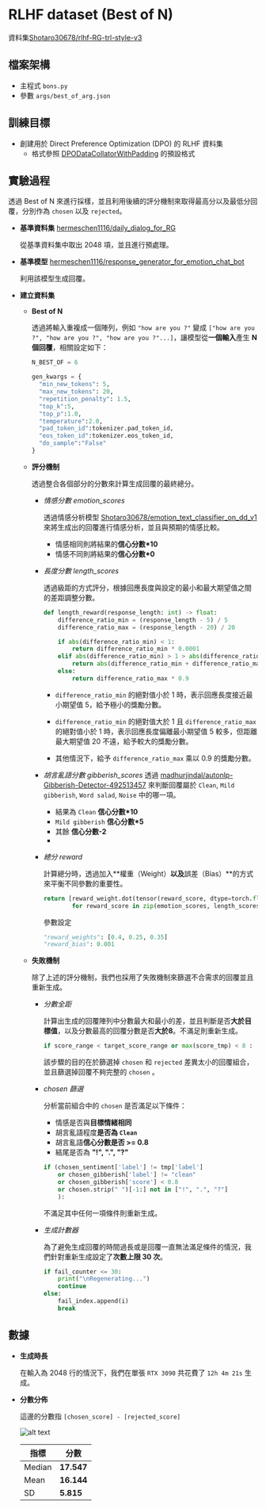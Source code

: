 # RLHF dataset (Best of N)
資料集[Shotaro30678/rlhf-RG-trl-style-v3](https://huggingface.co/datasets/Shotaro30678/rlhf-RG-trl-style-v3)

## 檔案架構
- 主程式 `bons.py`
- 參數 `args/best_of_arg.json`

## 訓練目標

- 創建用於 Direct Preference Optimization (DPO) 的 RLHF 資料集
  - 格式參照 [DPODataCollatorWithPadding](https://huggingface.co/docs/trl/main/en/dpo_trainer#expected-dataset-format) 的預設格式

## 實驗過程

透過 Best of N 來進行採樣，並且利用後續的評分機制來取得最高分以及最低分回覆，分別作為 `chosen` 以及 `rejected`。

  - **基準資料集** [hermeschen1116/daily_dialog_for_RG](https://huggingface.co/datasets/hermeschen1116/daily_dialog_for_RG)

    從基準資料集中取出 2048 項，並且進行預處理。

  - **基準模型** [hermeschen1116/response_generator_for_emotion_chat_bot](https://huggingface.co/hermeschen1116/response_generator_for_emotion_chat_bot) 
   
    利用該模型生成回覆。

  - **建立資料集**

    - **Best of N**

      透過將輸入重複成一個陣列，例如 `"how are you ?"` 變成 `["how are you ?", "how are you ?", "how are you ?"...]`，讓模型從**一個輸入**產生 **N 個回覆**，相關設定如下：
      ```python
      N_BEST_OF = 6

      gen_kwargs = {
        "min_new_tokens": 5,
        "max_new_tokens": 20,
        "repetition_penalty": 1.5,
        "top_k":5,
        "top_p":1.0, 
        "temperature":2.0,
        "pad_token_id":tokenizer.pad_token_id,
        "eos_token_id":tokenizer.eos_token_id,
        "do_sample":"False"
      }
      ```
    - **評分機制**
    
      透過整合各個部分的分數來計算生成回覆的最終總分。

      - *情感分數 emotion_scores*

        透過情感分析模型 [Shotaro30678/emotion_text_classifier_on_dd_v1](https://huggingface.co/Shotaro30678/emotion_text_classifier_on_dd_v1) 來將生成出的回覆進行情感分析，並且與預期的情感比較。
        - 情感相同則將結果的**信心分數\*10**
        - 情感不同則將結果的**信心分數\*0**

      - *長度分數 length_scores*
  
        透過級距的方式評分，根據回應長度與設定的最小和最大期望值之間的差距調整分數。

        ```python
        def length_reward(response_length: int) -> float:
            difference_ratio_min = (response_length - 5) / 5
            difference_ratio_max = (response_length - 20) / 20

            if abs(difference_ratio_min) < 1:
                return difference_ratio_min * 0.0001
            elif abs(difference_ratio_min) > 1 > abs(difference_ratio_max):
                return abs(difference_ratio_min + difference_ratio_max) * 10
            else:
                return difference_ratio_max * 0.9
        ```
        - `difference_ratio_min` 的絕對值小於 1 時，表示回應長度接近最小期望值 5，給予極小的獎勵分數。

        - `difference_ratio_min` 的絕對值大於 1 且 `difference_ratio_max` 的絕對值小於 1 時，表示回應長度偏離最小期望值 5 較多，但距離最大期望值 20 不遠，給予較大的獎勵分數。

        - 其他情況下，給予 `difference_ratio_max` 乘以 0.9 的獎勵分數。

      - *胡言亂語分數 gibberish_scores*
        透過 [madhurjindal/autonlp-Gibberish-Detector-492513457](https://huggingface.co/madhurjindal/autonlp-Gibberish-Detector-492513457) 來判斷回覆屬於 `Clean`, `Mild gibberish`, `Word salad`, `Noise` 中的哪一項。
        - 結果為 `Clean` **信心分數\*10**
        - `Mild gibberish` **信心分數\*5**
        - 其餘 **信心分數\-2**
        - 
      - *總分 reward*

        計算總分時，透過加入**權重（Weight）**以及**誤差（Bias）**的方式來平衡不同參數的重要性。
        ```python
        return [reward_weight.dot(tensor(reward_score, dtype=torch.float)) + reward_bias
                for reward_score in zip(emotion_scores, length_scores, gibberish_scores)]
        ```
        參數設定
        ```python
        "reward_weights": [0.4, 0.25, 0.35]
        "reward_bias": 0.001
        ```

    - **失敗機制**

      除了上述的評分機制，我們也採用了失敗機制來篩選不合需求的回覆並且重新生成。

      - *分數全距*

        計算出生成的回覆陣列中分數最大和最小的差，並且判斷是否**大於目標值**，以及分數最高的回覆分數是否**大於8**。不滿足則重新生成。

        ```python
        if score_range < target_score_range or max(score_tmp) < 8 :
        ```

        該步驟的目的在於篩選掉 `chosen` 和 `rejected` 差異太小的回覆組合，並且篩選掉回覆不夠完整的 `chosen` 。
      
      - *chosen 篩選*
      
        分析當前組合中的 `chosen` 是否滿足以下條件：

        - 情感是否與**目標情緒相同**
        - 胡言亂語程度**是否為 `Clean`**
        - 胡言亂語**信心分數是否 >= 0.8**
        - 結尾是否為 **"!", ".", "?"**
      
        ```python
        if (chosen_sentiment['label'] != tmp['label'] 
            or chosen_gibberish['label'] != "clean" 
            or chosen_gibberish['score'] < 0.8
            or chosen.strip(" ")[-1:] not in ["!", ".", "?"]
            ):    
        ```
        不滿足其中任何一項條件則重新生成。

      - *生成計數器*
  
        為了避免生成回覆的時間過長或是回覆一直無法滿足條件的情況，我們針對重新生成設定了**次數上限 30 次**。
        ```python
        if fail_counter <= 30:
            print("\nRegenerating...")
            continue
        else:
            fail_index.append(i)
            break
        ```
## 數據

- **生成時長**

  在輸入為 2048 行的情況下，我們在單張 `RTX 3090` 共花費了 `12h 4m 21s` 生成。

- **分數分佈**
  
  這邊的分數指 `[chosen_score] - [rejected_score]`

  ![alt text](image.png)

  |指標     |分數       |
  |--------|----------|
  |Median  |**17.547**|
  |Mean    |**16.144**|
  |SD      |**5.815**|

